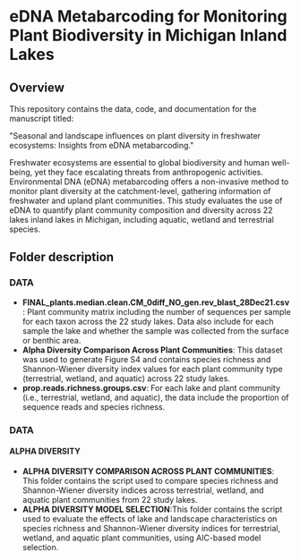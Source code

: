 # eDNA Metabarcoding for Monitoring Plant Biodiversity in Michigan Inland Lakes

## Overview

This repository contains the data, code, and documentation for the manuscript titled:

"Seasonal and landscape influences on plant diversity in freshwater ecosystems: Insights from eDNA metabarcoding."

Freshwater ecosystems are essential to global biodiversity and human well-being, yet they face escalating threats from anthropogenic activities. Environmental DNA (eDNA) metabarcoding offers a non-invasive method to monitor plant diversity at the catchment-level, gathering information of freshwater and upland plant communities. This study evaluates the use of eDNA to quantify plant community composition and diversity across 22 lakes inland lakes in Michigan, including aquatic, wetland and terrestrial species.       

## Folder description

### DATA

- **FINAL_plants.median.clean.CM_0diff_NO_gen.rev_blast_28Dec21.csv**: Plant community matrix including the number of sequences per sample for each taxon across the 22 study lakes. Data also include for each sample the lake and whether the sample was collected from the surface or benthic area.
- **Alpha Diversity Comparison Across Plant Communities**: This dataset was used to generate Figure S4 and contains species richness and Shannon-Wiener diversity index values for each plant community type (terrestrial, wetland, and aquatic) across 22 study lakes.
- **prop.reads.richness.groups.csv**: For each lake and plant community (i.e., terrestrial, wetland, and aquatic), the data include the proportion of sequence reads and species richness.

### DATA

#### ALPHA DIVERSITY

- **ALPHA DIVERSITY COMPARISON ACROSS PLANT COMMUNITIES**: This folder contains the script used to compare species richness and Shannon-Wiener diversity indices across terrestrial, wetland, and aquatic plant communities from 22 study lakes.
- **ALPHA DIVERSITY MODEL SELECTION**:This folder contains the script used to evaluate the effects of lake and landscape characteristics on species richness and Shannon-Wiener diversity indices for terrestrial, wetland, and aquatic plant communities, using AIC-based model selection.

